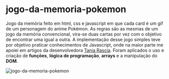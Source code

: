 # jogo-da-memoria-pokemon
Jogo da memória feito em html, css e javascript em que cada card é um gif de um personagem do anime Pokémon. As regras são as mesmas de um jogo da memória convencional, vira-se duas cartas por vez com o objetivo de encontrar uma igual a outra. A implementação desse jogo simples teve por objetivo praticar conhecimentos de Javascript, onde na maior parte me apoiei em artigos da desenvolvedora [Tania Rascia](taniarascia.com). Foram aplicados o uso e criação de **funções**, **lógica de programação**, **arrays** e a manipulação do **DOM**. 

![jogo-da-memoria-pokemon](https://user-images.githubusercontent.com/47642674/61078078-3819ad80-a3f6-11e9-8391-82668685d10c.gif)
